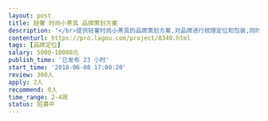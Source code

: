 ```yaml
---                
layout: post       
title: 轻奢 时尚小茶具 品牌策划方案           
description: '</br>提供轻奢时尚小茶具的品牌策划方案,对品牌进行梳理定位和包装,同时能做出推广计划，在现阶段短期内将品牌尽快曝光。</br></br>内容包括：品牌定位-slogan-推广策略</br>品牌部分的内容需要充实完整，比如品牌梳理，用户精准定位，用户行为分析，内容包装，slogan，storyline 等，包含一般品牌包装规划的必要内容。</br>项目描述：产品为01liv系列小茶具，详情请见：01liv.com</br></br>主要功能点：美观！精致！百分百中国原创、设计独特时尚、极具现代感，非常注重细节、涉及多种材料及工艺，从产品到包裝都非常考究，注重环保，目前全球市场重叠或相似产品很少。</br></br>三、可参考产品：暂属于空白市场，哲 品 有一款产品近似</br>四、人员要求：深圳地区的专家优先。方便后续深度合作</br>'     
contenturl: https://pro.lagou.com/project/8340.html      
tags: [品牌定位]            
salary: 5000-10000元          
publish_time: '已发布 23 小时'         
start_time: '2018-06-08 17:00:20'           
review: 360人                   
apply: 2人                   
recommend: 0人                   
time_range: 2-4周              
status: 招募中                  
---                 
```


